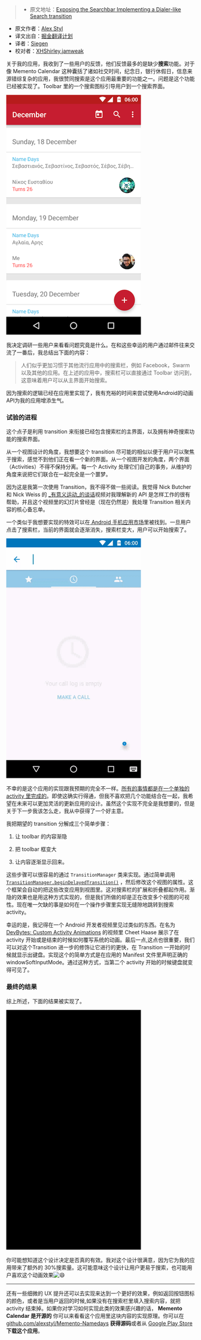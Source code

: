 > * 原文地址：[Exposing the Searchbar Implementing a Dialer-like Search transition](https://medium.com/@alexstyl/https-medium-com-alexstyl-animating-the-toolbar-7a8f1aab39dd#.waucttqbf)
* 原文作者：[Alex Styl](https://medium.com/@alexstyl)
* 译文出自：[掘金翻译计划](https://github.com/xitu/gold-miner)
* 译者：[Siegen](https://github.com/siegeout)
* 校对者：[XHShirley](https://github.com/XHShirley),[jamweak](https://github.com/jamweak)

关于我的应用，我收到了一些用户的反馈，他们反馈最多的是缺少**搜索**功能。对于像 Memento Calendar 这种囊括了诸如社交时间，纪念日，银行休假日，信息来源错综复杂的应用，我很赞同搜索是这个应用最重要的功能之一。问题是这个功能已经被实现了。Toolbar 里的一个搜索图标引导用户到一个搜索界面。


![A user can search by tapping the search icon on the Toolbar](https://raw.githubusercontent.com/alexstyl/alexstyl.github.io/master/images/animating-the-toolbar/search_toolbar.png)


我决定调研一些用户来看看问题究竟是什么。在和这些幸运的用户通过邮件往来交流了一番后，我总结出下面的内容：

> 人们似乎更加习惯于其他流行应用中的搜索栏，例如 Facebook，Swarm 以及其他的应用。在上述的应用中，搜索栏可以直接通过 Toolbar 访问到，这意味着用户可以从主界面开始搜索。



因为搜索的逻辑已经在应用里实现了，我有充裕的时间来尝试使用Android的动画API为我的应用增添生气。


### 试验的进程



这个点子是利用 transition 来衔接已经包含搜索栏的主界面，以及拥有神奇搜索功能的搜索界面。




从一个视图设计的角度，我想要这个 transition 尽可能的相似以便于用户可以聚焦于搜索，感觉不到他们正在看一个新的界面。从一个视图开发的角度，两个界面（Activities）不得不保持分离。每一个 Activity 处理它们自己的事务，从维护的角度来说把它们联合在一起完全是一个噩梦。


因为这是我第一次使用 Transition，我不得不做一些阅读。我觉得 Nick Butcher 和 Nick Weiss 的
[_有意义运动_的谈话](https://skillsmatter.com/skillscasts/6798-meaningful-motion)视频对我理解新的 API 是怎样工作的很有帮助，并且这个视频里的幻灯片曾经是（现在仍然是）我处理 Transition 相关内容的核心备忘单。




一个类似于我想要实现的特效可以在[ Android 手机应用市场](https://play.google.com/store/apps/details?id=com.google.android.dialer)里被找到。一旦用户点击了搜索栏，当前的界面就会逐渐消失，搜索栏变大，用户可以开始搜索了。

![The transition as seen in the Dialer app](https://raw.githubusercontent.com/alexstyl/alexstyl.github.io/master/images/animating-the-toolbar/dialer.gif)


不幸的是这个应用的实现跟我预期的完全不一样。[所有的事情都是在一个单独的 activity 里完成的](http://grepcode.com/file/repository.grepcode.com/java/ext/com.google.android/android-apps/5.1.0_r1/com/android/dialer/DialtactsActivity.java)。即使这确实行得通，但我不喜欢把几个功能结合在一起，我希望在未来可以更加灵活的更新应用的设计。虽然这个实现不完全是我想要的，但是关于下一步我该怎么走，我从中获得了一个好主意。



我把期望的 transition 分解成三个简单步骤：

1) 让 toolbar 的内容渐隐

2) 把 toolbar 框变大

3) 让内容逐渐显示回来。



这些步骤可以很容易的通过 `TransitionManager` 类来实现。通过简单调用 [`TransitionManager.beginDelayedTransition()`](http://alexstyl.com/exposing-the-searchbar/) ，然后修改这个视图的属性。这个框架会自动的把这些改变应用到视图里。这对搜索栏的扩展和折叠都起作用。渐隐的效果也是用这种方式实现的，但是我们所做的却是正在改变多个视图的可视性。现在唯一欠缺的事是如何在一个操作步骤里实现无缝隙地跳转到搜索 activity。


幸运的是，我记得在一个 Android 开发者视频里见过类似的东西。在名为 [DevBytes: Custom Activity Animations](https://www.youtube.com/watch?v=CPxkoe2MraA) 的视频里 Cheet Haase 展示了在 activity 开始或是结束的时候如何覆写系统的动画。最后一点,这点也很重要，我们可以对这个Transition 进一步的修饰让它进行的更快，在 Transition 一开始的时候就显示出键盘。实现这个的简单方式是在应用的 Manifest 文件里声明正确的 windowSoftInputMode。通过这种方式，当第二个 activity 开始的时候键盘就变得可见了。

### 最终的结果



综上所述，下面的结果被实现了。

![The transition as seen in Memento Calendar](https://raw.githubusercontent.com/alexstyl/alexstyl.github.io/master/images/animating-the-toolbar/memento.gif)


你可能想知道这个设计决定是否真的有效。我对这个设计很满意，因为它为我的应用带来了额外的 30%搜索量。这可能意味这个设计让用户更易于搜索，也可能用户喜欢这个动画效果![😄](https://linmi.cc/wp-content/themes/bokeh/images/emoji/1f604.png)

* * *


还有一些细微的 UX 提升还可以去实现来达到一个更好的效果，例如返回按钮图标的颜色，或者是当用户返回的时候,如果没有在搜索栏里填入搜索内容，就把 activity 结束掉。如果你对学习如何实现此类的效果感兴趣的话， **Memento Calendar 是开源的** 你可以来看看这个应用里这块内容的实现原理。你可以在 [github.com/alexstyl/Memento-Namedays](https://github.com/alexstyl/Memento-Namedays) **获得源码**或者从 [Google Play Store](http://alexstyl.com/exposing-the-searchbar/play.google.com/store/apps/details?id=com.alexstyl.specialdates) **下载这个应用**。

